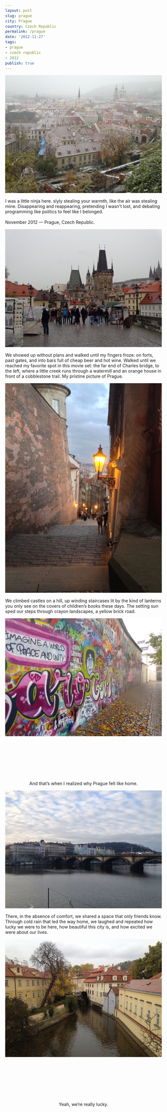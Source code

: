 ```yaml
---
layout: post
slug: prague
city: Prague
country: Czech Republic
permalink: /prague
date: '2012-11-27'
tags:
- prague
- czech republic
- 2012
publish: true
---
```

<div class="diamond">
  <img src="../img/prague/six.jpg" alt="">
</div>

<div class="poem-section">
  <div class="wrap-before"></div>
  <div class="wrap-after"></div>
  <p>I was a little ninja here. slyly stealing your warmth, like the air was stealing mine. Disappearing and reappearing, pretending I wasn't lost, and debating programming like politics to feel like I belonged.
  <br><br>
  <span class="metadata">November 2012 &mdash; Prague, Czech Republic.</span>
  </p>
</div>

<div class="diamond">
  <img src="../img/prague/two.jpg" alt="">
</div>

<div class="poem-section">
  <div class="wrap-before"></div>
  <div class="wrap-after"></div>
<p>We showed up without plans and walked until my fingers froze: on forts, past gates, and into bars full of cheap beer and hot wine.
Walked until we reached my favorite spot in
this movie set: the far end of Charles bridge, to the left, where a little creek runs through a watermill and an orange house in front of a cobblestone trail. My pristine picture of Prague.</p>
</div>

<div class="diamond">
  <img src="../img/prague/three.jpg" alt="">
</div>
<div class="poem-section">
  <div class="wrap-before"></div>
  <div class="wrap-after"></div>
  <p>We climbed castles on a hill, up winding staircases lit by the kind of lanterns you only see on the covers of children’s books these days. The setting sun sped our steps through crayon landscapes, a yellow brick road.</p>
</div>

<div class="diamond">
  <img src="../img/prague/four.jpg" alt="">
</div>

<div class="poem-section">
  <div class="wrap-before"></div>
  <div class="wrap-after"></div>
  <p style="padding-top:9em; text-align: center">And that’s when I realized why Prague felt like home.</p>
</div>

<div class="diamond">
  <img src="../img/prague/five.jpg" alt="">
</div>

<div class="poem-section">
  <div class="wrap-before"></div>
  <div class="wrap-after"></div>
  <p>There, in the absence of comfort, we shared a space that only friends know. Through cold rain that led the way home, we laughed and repeated how lucky we were to be here, how beautiful this city is, and how excited we were about our lives.</p>
</div>

<div class="diamond">
  <img src="../img/prague/seven.jpg" alt="">
</div>

<div class="poem-section">
  <div class="wrap-before"></div>
  <div class="wrap-after"></div>
  <p style="padding-top:9em; text-align: center">Yeah, we’re really lucky.</p>
</div>

<script type="text/javascript">
  WebFontConfig = {
    google: { families: [ 'Alegreya:400,400italic:latin' ] }
  };
  (function() {
    var wf = document.createElement('script');
    wf.src = ('https:' == document.location.protocol ? 'https' : 'http') +
      '://ajax.googleapis.com/ajax/libs/webfont/1/webfont.js';
    wf.type = 'text/javascript';
    wf.async = 'true';
    var s = document.getElementsByTagName('script')[0];
    s.parentNode.insertBefore(wf, s);
  })(); </script>